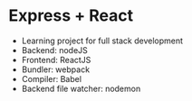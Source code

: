# Express + React
- Learning project for full stack development
- Backend: nodeJS
- Frontend: ReactJS
- Bundler: webpack
- Compiler: Babel
- Backend file watcher: nodemon
